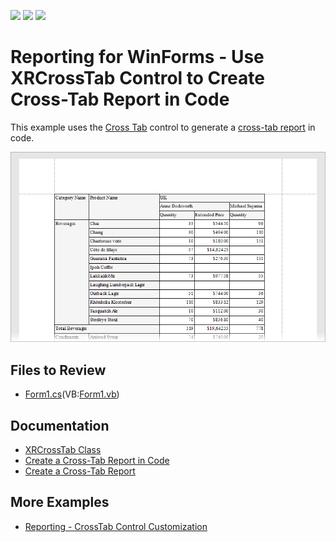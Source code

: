<!-- default badges list -->
![](https://img.shields.io/endpoint?url=https://codecentral.devexpress.com/api/v1/VersionRange/705733904/2023.2)
[![](https://img.shields.io/badge/Open_in_DevExpress_Support_Center-FF7200?style=flat-square&logo=DevExpress&logoColor=white)](https://supportcenter.devexpress.com/ticket/details/T1195657)
[![](https://img.shields.io/badge/📖_How_to_use_DevExpress_Examples-e9f6fc?style=flat-square)](https://docs.devexpress.com/GeneralInformation/403183)
<!-- default badges end -->
# Reporting for WinForms - Use XRCrossTab Control to Create Cross-Tab Report in Code

This example uses the [Cross Tab](https://docs.devexpress.com/XtraReports/DevExpress.XtraReports.UI.XRCrossTab) control to generate a [cross-tab report](https://docs.devexpress.com/XtraReports/4226/create-reports/create-a-cross-tab-report) in code.

![Cross-Tab Report](Images/screenshot.png)

## Files to Review

- [Form1.cs](CS/Form1.cs)(VB:[Form1.vb](VB/Form1.vb))

## Documentation

- [XRCrossTab Class](https://docs.devexpress.com/XtraReports/DevExpress.XtraReports.UI.XRCrossTab)
- [Create a Cross-Tab Report in Code](https://docs.devexpress.com/XtraReports/403673/detailed-guide-to-devexpress-reporting/reporting-api/create-reports-in-code/create-a-cross-tab-report)
- [Create a Cross-Tab Report](https://docs.devexpress.com/XtraReports/4226/create-reports/create-a-cross-tab-report)

## More Examples

- [Reporting - CrossTab Control Customization](https://github.com/DevExpress-Examples/reporting-crosstab-customization)
